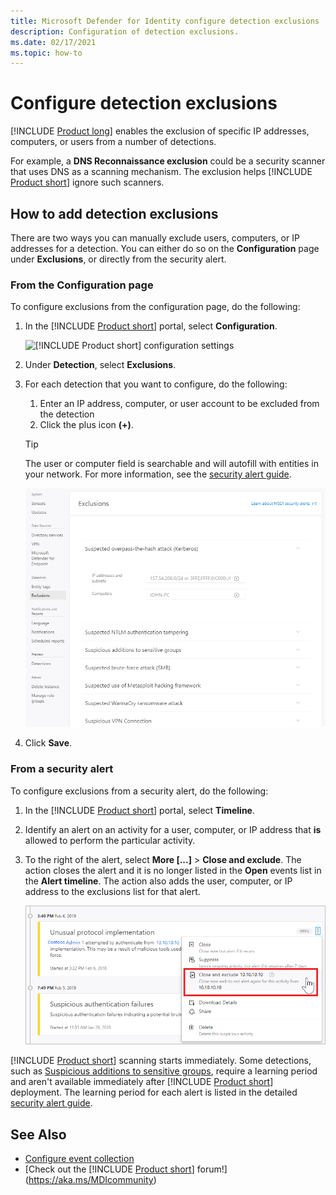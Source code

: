 ```yaml
---
title: Microsoft Defender for Identity configure detection exclusions
description: Configuration of detection exclusions.
ms.date: 02/17/2021
ms.topic: how-to
---
```


# Configure detection exclusions

[!INCLUDE [Product long](includes/product-long.md)] enables the exclusion of specific IP addresses, computers, or users from a number of detections.

For example, a **DNS Reconnaissance exclusion** could be a security scanner that uses DNS as a scanning mechanism. The exclusion helps [!INCLUDE [Product short](includes/product-short.md)] ignore such scanners.

## How to add detection exclusions

There are two ways you can manually exclude users, computers, or IP addresses for a detection. You can either do so on the **Configuration** page under **Exclusions**, or directly from the security alert.

### From the Configuration page

To configure exclusions from the configuration page, do the following:

1. In the [!INCLUDE [Product short](includes/product-short.md)] portal, select **Configuration**.

    ![[!INCLUDE [Product short](includes/product-short.md)] configuration settings](media/config-menu.png)

1. Under **Detection**, select **Exclusions**.
1. For each detection that you want to configure, do the following:
    1. Enter an IP address, computer, or user account to be excluded from the detection
    1. Click the plus icon **(+)**.

    > [!TIP]
    > The user or computer field is searchable and will autofill with entities in your network. For more information, see the [security alert guide](suspicious-activity-guide.md).

    ![Excluding entities from detections](media/exclusions.png)

1. Click **Save**.

### From a security alert

To configure exclusions from a security alert, do the following:

1. In the [!INCLUDE [Product short](includes/product-short.md)] portal, select **Timeline**.
1. Identify an alert on an activity for a user, computer, or IP address that **is** allowed to perform the particular activity.

1. To the right of the alert, select **More [...]** > **Close and exclude**. The action closes the alert and it is no longer listed in the **Open** events list in the **Alert timeline**. The action also adds the user, computer, or IP address to the exclusions list for that alert.

    ![Exclude entity](media/exclude-in-sa.png)

[!INCLUDE [Product short](includes/product-short.md)] scanning starts immediately. Some detections, such as [Suspicious additions to sensitive groups](domain-dominance-alerts.md#suspicious-additions-to-sensitive-groups-external-id-2024), require a learning period and aren't available immediately after [!INCLUDE [Product short](includes/product-short.md)] deployment. The learning period for each alert is listed in the detailed [security alert guide](suspicious-activity-guide.md).

## See Also

- [Configure event collection](configure-event-collection.md)
- [Check out the [!INCLUDE [Product short](includes/product-short.md)] forum!](https://aka.ms/MDIcommunity)

